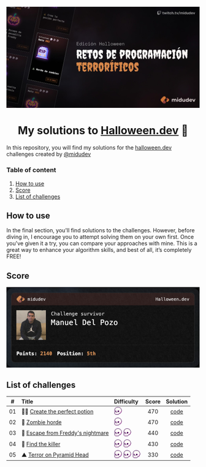 <div align="center">

![Hero image](/assets/hero.jpg)

# My solutions to [Halloween.dev](https://www.halloween.dev/) 🎃

</div>

In this repository, you will find my solutions for the [halloween.dev](https://www.halloween.dev/) challenges created by [@midudev](https://midu.dev/)

### Table of content

1. [How to use](#how-to-use)
2. [Score](#score)
3. [List of challenges](#list-of-challenges)

## How to use

In the final section, you'll find solutions to the challenges. However, before diving in, I encourage you to attempt solving them on your own first. Once you've given it a try, you can compare your approaches with mine. This is a great way to enhance your algorithm skills, and best of all, it’s completely FREE!

## Score

![](/assets/score.png)

## List of challenges

|  #  | Title                                                                       | Difficulty | Score | Solution                |
| :-: | :-------------------------------------------------------------------------- | :---- | :---: | :--------------------------: |
| 01  | 🧙‍♀️ [Create the perfect potion](https://www.halloween.dev/retos/2024/1)      | <img src="/assets/difficult.png" widht="20" height="20" />    | 470   | [code](/challenges/challenge01.js) |
| 02  | 🧟 [Zombie horde](https://www.halloween.dev/retos/2024/2)      | <img src="/assets/difficult.png" widht="20" height="20" />    | 470   | [code](/challenges/challenge02.js) |
| 03  | 🛌 [Escape from Freddy's nightmare](https://www.halloween.dev/retos/2024/3)      | <img src="/assets/difficult.png" widht="20" height="20" /> <img src="/assets/difficult.png" widht="20" height="20" />    | 440   | [code](/challenges/challenge03.js) |
| 04  | 🔪 [Find the killer](https://www.halloween.dev/retos/2024/4)      | <img src="/assets/difficult.png" widht="20" height="20" /> <img src="/assets/difficult.png" widht="20" height="20" />    | 430   | [code](/challenges/challenge04.js) |
| 05  | ▲ [Terror on Pyramid Head](https://www.halloween.dev/retos/2024/5)      | <img src="/assets/difficult.png" widht="20" height="20" /> <img src="/assets/difficult.png" widht="20" height="20" /> <img src="/assets/difficult.png" widht="20" height="20" />    | 330   | [code](/challenges/challenge05.js) |
